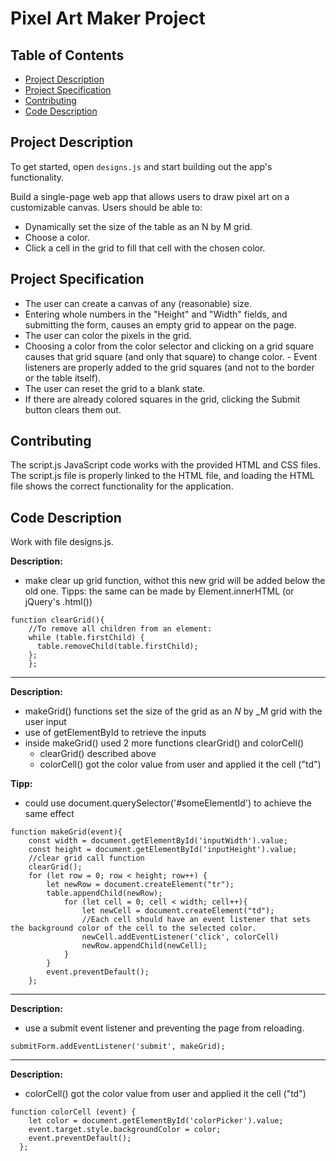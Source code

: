 # Pixel Art Maker Project

## Table of Contents

* [Project Description](#project_description)
* [Project Specification](#project_specification)
* [Contributing](#contributing)
* [Code Description](#code_description)

## Project Description

To get started, open `designs.js` and start building out the app's functionality.

Build a single-page web app that allows users to draw pixel art on a customizable canvas.
Users should be able to:

- Dynamically set the size of the table as an N by M grid. 
- Choose a color. 
- Click a cell in the grid to fill that cell with the chosen color.

## Project Specification 

- The user can create a canvas of any (reasonable) size. 
- Entering whole numbers in the "Height" and "Width" fields, and submitting the form, causes an empty grid to appear on the page. 
- The user can color the pixels in the grid. 
- Choosing a color from the color selector and clicking on a grid square causes that grid square (and only that square) to change color. - Event listeners are properly added to the grid squares (and not to the border or the table itself). 
- The user can reset the grid to a blank state. 
- If there are already colored squares in the grid, clicking the Submit button clears them out.



## Contributing

The script.js JavaScript code works with the provided HTML and CSS files. The script.js file is properly linked to the HTML file, and loading the HTML file shows the correct functionality for the application.

## Code Description
 Work with file designs.js.


**Description:** 
- make clear up grid function, withot this new grid will be added below the old one.
Tipps: the same can be made by Element.innerHTML (or jQuery's .html())


```
function clearGrid(){
    //To remove all children from an element:
    while (table.firstChild) {
      table.removeChild(table.firstChild);
    };
    };
```
_________________________________________________    

**Description:** 
- makeGrid() functions set the size of the grid as an _N_ by _M
grid with the user input
- use of getElementById to retrieve the inputs
- inside makeGrid() used 2 more functions clearGrid() and colorCell()
   - clearGrid() described above
   - colorCell() got the color value from user and applied it the cell ("td")

**Tipp:** 
- could use document.querySelector('#someElementId') to achieve the same effect


```
function makeGrid(event){
    const width = document.getElementById('inputWidth').value;
    const height = document.getElementById('inputHeight').value;
    //clear grid call function
    clearGrid();
    for (let row = 0; row < height; row++) {
        let newRow = document.createElement("tr");  
        table.appendChild(newRow);
            for (let cell = 0; cell < width; cell++){
                let newCell = document.createElement("td");
                //Each cell should have an event listener that sets the background color of the cell to the selected color.
                newCell.addEventListener('click', colorCell)
                newRow.appendChild(newCell); 
            }
        }
        event.preventDefault();
    };
 ```
 ___________________________________________________
    
    
**Description:** 
- use a submit event listener and preventing the page from reloading.  

```
submitForm.addEventListener('submit', makeGrid);
```
_____________________________________________________

**Description:**  
- colorCell() got the color value from user and applied it the cell ("td")


```
function colorCell (event) {
    let color = document.getElementById('colorPicker').value;
    event.target.style.backgroundColor = color;
    event.preventDefault();
  };

```
